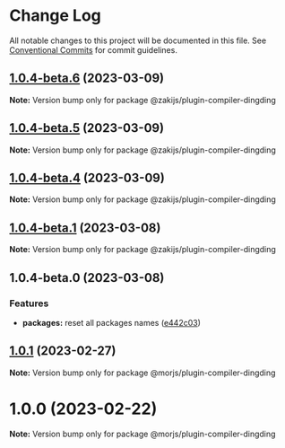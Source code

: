 # Change Log

All notable changes to this project will be documented in this file.
See [Conventional Commits](https://conventionalcommits.org) for commit guidelines.

## [1.0.4-beta.6](https://github.com/eleme/morjs/compare/v1.0.4-beta.5...v1.0.4-beta.6) (2023-03-09)

**Note:** Version bump only for package @zakijs/plugin-compiler-dingding





## [1.0.4-beta.5](https://github.com/eleme/morjs/compare/v1.0.4-beta.4...v1.0.4-beta.5) (2023-03-09)

**Note:** Version bump only for package @zakijs/plugin-compiler-dingding





## [1.0.4-beta.4](https://github.com/eleme/morjs/compare/v1.0.4-beta.3...v1.0.4-beta.4) (2023-03-09)

**Note:** Version bump only for package @zakijs/plugin-compiler-dingding





## [1.0.4-beta.1](https://github.com/eleme/morjs/compare/v1.0.4-beta.0...v1.0.4-beta.1) (2023-03-08)

**Note:** Version bump only for package @zakijs/plugin-compiler-dingding





## 1.0.4-beta.0 (2023-03-08)


### Features

* **packages:** reset all packages names ([e442c03](https://github.com/eleme/morjs/commit/e442c0375457c92ac0ee554f26cccf32f2bbf3c6))





## [1.0.1](https://github.com/eleme/morjs/compare/v1.0.0...v1.0.1) (2023-02-27)

**Note:** Version bump only for package @morjs/plugin-compiler-dingding





# 1.0.0 (2023-02-22)

**Note:** Version bump only for package @morjs/plugin-compiler-dingding
